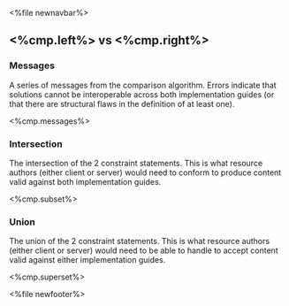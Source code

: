 &lt;%file newnavbar%&gt;

&lt;%cmp.left%&gt; vs &lt;%cmp.right%&gt;
-----------------------------------------

### Messages

A series of messages from the comparison algorithm. Errors indicate that solutions cannot be interoperable across both implementation guides (or that there are structural flaws in the definition of at least one).

&lt;%cmp.messages%&gt; <span id="intersection"></span>
### Intersection

The intersection of the 2 constraint statements. This is what resource authors (either client or server) would need to conform to produce content valid against both implementation guides.

&lt;%cmp.subset%&gt; <span id="union"></span>
### Union

The union of the 2 constraint statements. This is what resource authors (either client or server) would need to be able to handle to accept content valid against either implementation guides.

&lt;%cmp.superset%&gt;

&lt;%file newfooter%&gt;
